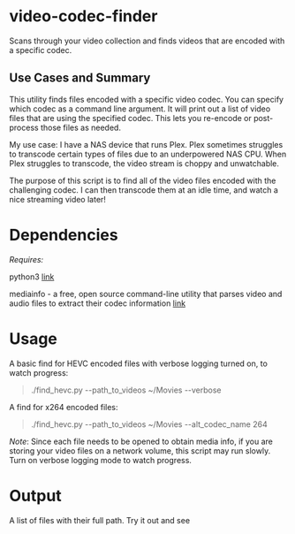 # video-codec-finder
Scans through your video collection and finds videos that are encoded with a specific codec.

## Use Cases and Summary

This utility finds files encoded with a specific video codec. You can specify which codec as a command line argument. It 
will print out a list of video files that are using the specified codec. This lets you re-encode or post-process those 
files as needed.

My use case: I have a NAS device that runs Plex. Plex sometimes struggles to transcode certain 
types of files due to an underpowered NAS CPU. When Plex struggles to transcode, the video stream is choppy and unwatchable.

The purpose of this script is to find all of the video files encoded with the challenging codec. I can then transcode 
them at an idle time, and watch a nice streaming video later!

# Dependencies
*Requires:*

python3 [link](https://www.python.org/downloads/)

mediainfo - a free, open source command-line utility that parses video and audio files to extract their codec information
[link](https://mediaarea.net/en/MediaInfo/Download)

# Usage

A basic find for HEVC encoded files with verbose logging turned on, to watch progress:
>  ./find_hevc.py --path_to_videos ~/Movies --verbose

A find for x264 encoded files:
> ./find_hevc.py --path_to_videos ~/Movies --alt_codec_name 264

*Note*: Since each file needs to be opened to obtain media info, if you are storing your video files on a network volume, this script may run slowly. Turn on verbose logging mode to watch progress.
# Output

A list of files with their full path. Try it out and see